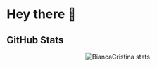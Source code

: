 # Hey there 🤟

## GitHub Stats
<p align="center">
  <img src="https://github-readme-stats.vercel.app/api?username=BiancaCristina&show_icons=true&theme=prussian" alt="BiancaCristina stats" />
</p>
